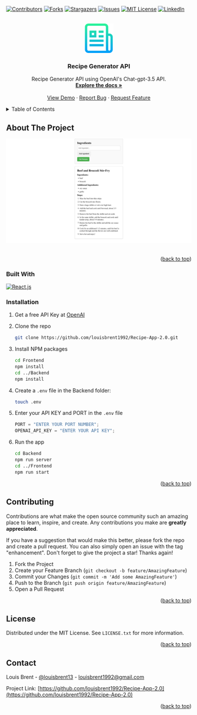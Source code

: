 <!-- Improved compatibility of back to top link: See: https://github.com/othneildrew/Best-README-Template/pull/73 -->

<a name="readme-top"></a>

<!--
*** Thanks for checking out the Best-README-Template. If you have a suggestion
*** that would make this better, please fork the repo and create a pull request
*** or simply open an issue with the tag "enhancement".
*** Don't forget to give the project a star!
*** Thanks again! Now go create something AMAZING! :D
-->

<!-- PROJECT SHIELDS -->
<!--
*** I'm using markdown "reference style" links for readability.
*** Reference links are enclosed in brackets [ ] instead of parentheses ( ).
*** See the bottom of this document for the declaration of the reference variables
*** for contributors-url, forks-url, etc. This is an optional, concise syntax you may use.
*** https://www.markdownguide.org/basic-syntax/#reference-style-links
-->

[![Contributors][contributors-shield]][contributors-url]
[![Forks][forks-shield]][forks-url]
[![Stargazers][stars-shield]][stars-url]
[![Issues][issues-shield]][issues-url]
[![MIT License][license-shield]][license-url]
[![LinkedIn][linkedin-shield]][linkedin-url]

<!-- PROJECT LOGO -->
<br />
<div align="center">
  <a href="https://github.com/louisbrent1992/Recipe-App-2.0">
    <img src="images/logo.png" alt="Logo" width="80" height="80">
  </a>

<h3 align="center">Recipe Generator API</h3>

  <p align="center">
    Recipe Generator API using OpenAI's Chat-gpt-3.5 API.
    <br />
    <a href="https://github.com/louisbrent1992/Recipe-App-2.0"><strong>Explore the docs »</strong></a>
    <br />
    <br />
    <a href="https://github.com/louisbrent1992/Recipe-App-2.0">View Demo</a>
    ·
    <a href="https://github.com/louisbrent1992/Recipe-App-2.0/issues">Report Bug</a>
    ·
    <a href="https://github.com/louisbrent1992/Recipe-App-2.0/issues">Request Feature</a>
  </p>
</div>

<!-- TABLE OF CONTENTS -->
<details>
  <summary>Table of Contents</summary>
  <ol>
    <li>
      <a href="#about-the-project">About The Project</a>
      <ul>
        <li><a href="#built-with">Built With</a></li>
      </ul>
    </li>
    <li>
      <a href="#getting-started">Getting Started</a>
      <ul>
        <li><a href="#installation">Installation</a></li>
      </ul>
    </li>
    <li><a href="#contributing">Contributing</a></li>
    <li><a href="#license">License</a></li>
    <li><a href="#contact">Contact</a></li>
  </ol>
</details>

<!-- ABOUT THE PROJECT -->

## About The Project

[![Product Name Screen Shot][product-screenshot]](https://example.com)
<br />
<br />

<p align="right">(<a href="#readme-top">back to top</a>)</p>

### Built With

[![React.js][React.js]][React-url]

### Installation

1. Get a free API Key at [OpenAI](https://platform.openai.com/account/api-keys)
2. Clone the repo
   ```sh
   git clone https://github.com/louisbrent1992/Recipe-App-2.0.git
   ```
3. Install NPM packages

   ```sh
   cd Frontend
   npm install
   cd ../Backend
   npm install
   ```

4. Create a `.env` file in the Backend folder:
   ```sh
   touch .env
   ```
5. Enter your API KEY and PORT in the `.env` file
   ```js
   PORT = "ENTER YOUR PORT NUMBER";
   OPENAI_API_KEY = "ENTER YOUR API KEY";
   ```
6. Run the app
   ```sh
   cd Backend
   npm run server
   cd ../Frontend
   npm run start
   ```

<p align="right">(<a href="#readme-top">back to top</a>)</p>

<!-- CONTRIBUTING -->

## Contributing

Contributions are what make the open source community such an amazing place to learn, inspire, and create. Any contributions you make are **greatly appreciated**.

If you have a suggestion that would make this better, please fork the repo and create a pull request. You can also simply open an issue with the tag "enhancement".
Don't forget to give the project a star! Thanks again!

1. Fork the Project
2. Create your Feature Branch (`git checkout -b feature/AmazingFeature`)
3. Commit your Changes (`git commit -m 'Add some AmazingFeature'`)
4. Push to the Branch (`git push origin feature/AmazingFeature`)
5. Open a Pull Request

<p align="right">(<a href="#readme-top">back to top</a>)</p>

<!-- LICENSE -->

## License

Distributed under the MIT License. See `LICENSE.txt` for more information.

<p align="right">(<a href="#readme-top">back to top</a>)</p>

<!-- CONTACT -->

## Contact

Louis Brent - [@louisbrent13](https://twitter.com/louisbrent13) - louisbrent1992@gmail.com

Project Link: [https://github.com/louisbrent1992/Recipe-App-2.0](https://github.com/louisbrent1992/Recipe-App-2.0)

<p align="right">(<a href="#readme-top">back to top</a>)</p>

<!-- MARKDOWN LINKS & IMAGES -->
<!-- https://www.markdownguide.org/basic-syntax/#reference-style-links -->

[contributors-shield]: https://img.shields.io/github/contributors/louisbrent1992/Recipe-App-2.0.svg?style=for-the-badge
[contributors-url]: https://github.com/louisbrent1992/Recipe-App-2.0/graphs/contributors
[forks-shield]: https://img.shields.io/github/forks/louisbrent1992/Recipe-App-2.0.svg?style=for-the-badge
[forks-url]: https://github.com/louisbrent1992/Recipe-App-2.0/network/members
[stars-shield]: https://img.shields.io/github/stars/louisbrent1992/Recipe-App-2.0.svg?style=for-the-badge
[stars-url]: https://github.com/louisbrent1992/Recipe-App-2.0/stargazers
[issues-shield]: https://img.shields.io/github/issues/louisbrent1992/Recipe-App-2.0.svg?style=for-the-badge
[issues-url]: https://github.com/louisbrent1992/Recipe-App-2.0/issues
[license-shield]: https://img.shields.io/github/license/louisbrent1992/Recipe-App-2.0.svg?style=for-the-badge
[license-url]: https://github.com/louisbrent1992/Recipe-App-2.0/blob/master/LICENSE.txt
[linkedin-shield]: https://img.shields.io/badge/-LinkedIn-black.svg?style=for-the-badge&logo=linkedin&colorB=555
[linkedin-url]: https://linkedin.com/in/louis-brent
[product-screenshot]: images/screenshot.png
[product-screenshot-2]: images/screenshot-2.png
[product-screenshot-3]: images/screenshot-3.png
[Next.js]: https://img.shields.io/badge/next.js-000000?style=for-the-badge&logo=nextdotjs&logoColor=white
[Next-url]: https://nextjs.org/
[React-Native-url]: https://reactnative.dev/
[React.js]: https://img.shields.io/badge/React-20232A?style=for-the-badge&logo=react&logoColor=61DAFB
[React-url]: https://reactjs.org/
[Vue.js]: https://img.shields.io/badge/Vue.js-35495E?style=for-the-badge&logo=vuedotjs&logoColor=4FC08D
[Vue-url]: https://vuejs.org/
[Angular.io]: https://img.shields.io/badge/Angular-DD0031?style=for-the-badge&logo=angular&logoColor=white
[Angular-url]: https://angular.io/
[Svelte.dev]: https://img.shields.io/badge/Svelte-4A4A55?style=for-the-badge&logo=svelte&logoColor=FF3E00
[Svelte-url]: https://svelte.dev/
[Laravel.com]: https://img.shields.io/badge/Laravel-FF2D20?style=for-the-badge&logo=laravel&logoColor=white
[Laravel-url]: https://laravel.com
[Bootstrap.com]: https://img.shields.io/badge/Bootstrap-563D7C?style=for-the-badge&logo=bootstrap&logoColor=white
[Bootstrap-url]: https://getbootstrap.com
[JQuery.com]: https://img.shields.io/badge/jQuery-0769AD?style=for-the-badge&logo=jquery&logoColor=white
[JQuery-url]: https://jquery.com
